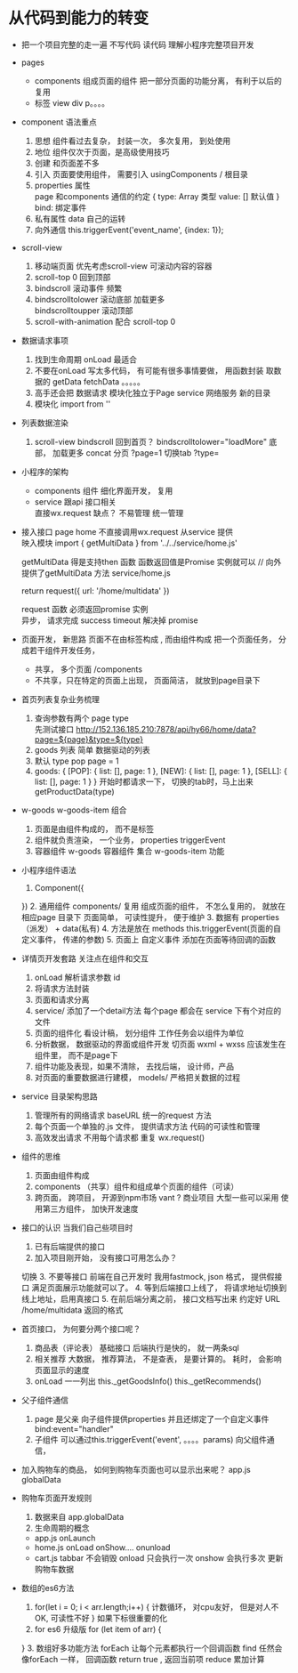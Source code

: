# 从代码到能力的转变
- 把一个项目完整的走一遍 
  不写代码  读代码 理解小程序完整项目开发

- pages
  - components 
    组成页面的组件 
    把一部分页面的功能分离， 有利于以后的复用
  - 标签  view  div p。。。。 

- component  语法重点
  1. 思想
    组件看过去复杂， 封装一次， 多次复用， 到处使用 
  2. 地位
    组件仅次于页面，是高级使用技巧 
  3. 创建
    和页面差不多 
  4. 引入
    页面要使用组件， 需要引入 usingComponents   / 根目录
  5. properties  属性  
    page  和components 通信的约定    {
      type:   Array  类型
      value: []  默认值
    } 
      <w-tab-control  title="" bind:/>
      bind: 绑定事件 
  6. 私有属性
    data    自己的运转  
  7. 向外通信
    this.triggerEvent('event_name', {index: 1});

- scroll-view
  1. 移动端页面 优先考虑scroll-view 
    可滚动内容的容器
  2. scroll-top   0
    回到顶部
  3. bindscroll
    滚动事件 频繁
  4. bindscrolltolower  滚动底部 加载更多  
    bindscrolltoupper  滚动顶部   
  5. scroll-with-animation 配合 scroll-top 0 

- 数据请求事项
  1. 找到生命周期
    onLoad 最适合
  2. 不要在onLoad 写太多代码， 有可能有很多事情要做， 用函数封装
    取数据的  getData  fetchData  。。。。。
  3. 高手还会把 数据请求 模块化独立于Page 
    service 网络服务 新的目录 
  4. 模块化  import    from ''

- 列表数据渲染
  1. scroll-view 
    bindscroll  回到首页？ 
    bindscrolltolower="loadMore"  底部， 加载更多
    concat 分页   ?page=1
    切换tab ?type=

- 小程序的架构
  - components  组件 
    细化界面开发， 复用
  - service 跟api 接口相关  
    直接wx.request 缺点？ 不易管理
    统一管理

- 接入接口
  page  home 不直接调用wx.request 
  从service 提供  
  映入模块
  import {
    getMultiData
  } from '../../service/home.js'

  getMultiData  得是支持then  函数
  函数返回值是Promise 实例就可以
  // 向外提供了getMultiData 方法   service/home.js 
  <!-- return new Promise(() => {
    // network.js 会提供一个通用的 request 方法给我们

  }) -->
  return request({
    url: '/home/multidata'
  })

  request 函数 必须返回promise 实例  
  异步， 请求完成 success timeout 解决掉 promise 

- 页面开发， 新思路
  页面不在由标签构成  , 而由组件构成
  把一个页面任务， 分成若干组件开发任务， 
  - 共享， 多个页面  /components
  - 不共享，只在特定的页面上出现， 页面简洁， 就放到page目录下

- 首页列表复杂业务梳理
  1. 查询参数有两个
    page
    type  
    先测试接口 
    http://152.136.185.210:7878/api/hy66/home/data?page=${page}&type=${type}
  2. goods 列表  简单 
    数据驱动的列表  
  3. 默认  type pop  page = 1
  4. goods: {
      [POP]: {
        list: [],
        page: 1
      },
      [NEW]: {
        list: [],
        page: 1
      },
      [SELL]: {
        list: [],
        page: 1
      }
  }
  开始时都请求一下， 切换的tab时，马上出来
  getProductData(type) 

- w-goods  w-goods-item 组合
  1. 页面是由组件构成的， 而不是标签
  2. 组件就负责渲染， 一个业务， properties  triggerEvent
  3. 容器组件
    w-goods 容器组件   集合
    w-goods-item   功能
    
- 小程序组件语法
  1. Component({

  })
  2. 通用组件 components/  复用
    组成页面的组件， 不怎么复用的， 就放在相应page 目录下
    页面简单， 可读性提升， 便于维护 
  3. 数据有  properties（派发） + data(私有) 
  4. 方法是放在 methods 
    this.triggerEvent(页面的自定义事件， 传递的参数)
  5. 页面上  <demo data={}  bind:event="">
    自定义事件 添加在页面等待回调的函数

- 详情页开发套路
  关注点在组件和交互
  1. onLoad 解析请求参数 id
  2. 将请求方法封装
  3. 页面和请求分离
  4. service/ 
    添加了一个detail方法 
    每个page 都会在 service 下有个对应的文件
  5. 页面的组件化
    看设计稿， 划分组件
    工作任务会以组件为单位
  6. 分析数据， 数据驱动的界面或组件开发 
    切页面 wxml + wxss  应该发生在组件里， 而不是page下 
  7. 组件功能及表现，如果不清除， 去找后端， 设计师，产品
  8. 对页面的重要数据进行建模， models/
    严格把关数据的过程
 
- service 目录架构思路
  1. 管理所有的网络请求
    baseURL  统一的request 方法 
  2. 每个页面一个单独的.js 文件， 提供请求方法 
    代码的可读性和管理
  3. 高效发出请求
    不用每个请求都 重复 wx.request()
- 组件的思维
  1. 页面由组件构成
  2. components （共享）组件和组成单个页面的组件（可读）
  3. 跨页面， 跨项目， 开源到npm市场 
    vant ? 商业项目 大型一些可以采用
    使用第三方组件， 加快开发速度

- 接口的认识   当我们自己些项目时
  1. 已有后端提供的接口
  2. 加入项目刚开始， 没有接口可用怎么办？
     
    切换
  3. 不要等接口 前端在自己开发时
    我用fastmock, json 格式， 提供假接口
    满足页面展示功能就可以了。 
  4. 等到后端接口上线了， 将请求地址切换到线上地址，启用真接口
  5. 在前后端分离之前， 接口文档写出来
    约定好
      URL   /home/multidata
      返回的格式

- 首页接口， 为何要分两个接口呢？
  1. 商品表（评论表） 基础接口
    后端执行是快的， 就一两条sql
  2. 相关推荐
    大数据， 推荐算法， 不是查表， 是要计算的。 
    耗时， 会影响页面显示的速度
  3. onLoad   一一列出
    this._getGoodsInfo()
    this._getRecommends()

- 父子组件通信
  1. page 是父亲
    向子组件提供properties
    并且还绑定了一个自定义事件 bind:event="handler"
  2. 子组件
    可以通过this.triggerEvent('event', 。。。。params)
    向父组件通信， 

- 加入购物车的商品， 如何到购物车页面也可以显示出来呢？
  app.js globalData 

- 购物车页面开发规则
  1. 数据来自 app.globalData
  2. 生命周期的概念
    - app.js  onLaunch
    - home.js  onLoad onShow.... onunload 
    - cart.js   tabbar  不会销毁
      onload  只会执行一次 
      onshow 会执行多次 更新购物车数据

- 数组的es6方法
  1. for(let i = 0; i < arr.length;i++) {
    计数循环， 对cpu友好， 但是对人不OK, 可读性不好
  }
    如果下标很重要的化
  2. for es6 升级版
    for (let item of arr) {

    }
  3. 数组好多功能方法
    forEach 让每个元素都执行一个回调函数 
    find  任然会像forEach 一样， 回调函数 return true , 返回当前项
    reduce  累加计算 